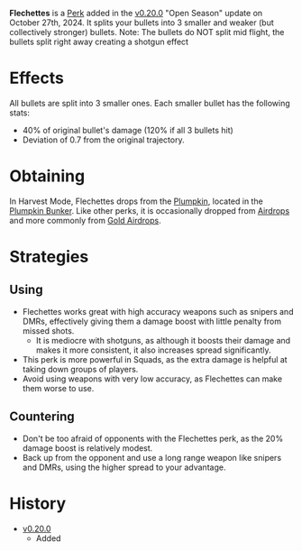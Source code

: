 <Mode />

**Flechettes** is a [Perk](/perks) added in the [v0.20.0](https://github.com/HasangerGames/suroi/releases/tag/v0.20.0) "Open Season" update on October 27th, 2024. It splits your bullets into 3 smaller and weaker (but collectively stronger) bullets. Note: The bullets do NOT split mid flight, the bullets split right away creating a shotgun effect

# Effects
All bullets are split into 3 smaller ones. Each smaller bullet has the following stats:
- 40% of original bullet's damage (120% if all 3 bullets hit)
- Deviation of 0.7 from the original trajectory.

# Obtaining
In Harvest Mode, Flechettes drops from the [Plumpkin](/obstacles/plumpkin), located in the [Plumpkin Bunker](/buildings/plumpkin_bunker_meta). Like other perks, it is occasionally dropped from [Airdrops](/obstacles/airdrops) and more commonly from [Gold Airdrops](/obstacles/gold_airdrop_crate).

# Strategies
## Using
- Flechettes works great with high accuracy weapons such as snipers and DMRs, effectively giving them a damage boost with little penalty from missed shots.
  - It is mediocre with shotguns, as although it boosts their damage and makes it more consistent, it also increases spread significantly.
- This perk is more powerful in Squads, as the extra damage is helpful at taking down groups of players.
- Avoid using weapons with very low accuracy, as Flechettes can make them worse to use.

## Countering
- Don't be too afraid of opponents with the Flechettes perk, as the 20% damage boost is relatively modest.
- Back up from the opponent and use a long range weapon like snipers and DMRs, using the higher spread to your advantage.

# History
- [v0.20.0](https://github.com/HasangerGames/suroi/releases/tag/v0.20.0)
  - Added
